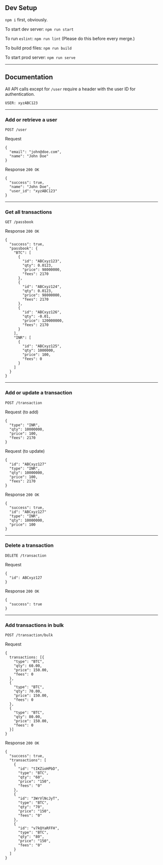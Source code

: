 ## Dev Setup

`npm i` first, obviously.

To start dev server: `npm run start`

To run `eslint`: `npm run lint` (Please do this before every merge.)

To build prod files: `npm run build`

To start prod server: `npm run serve`

---

## Documentation

All API calls except for `/user` require a header with the user ID for authentication.
```
USER: xyzABC123
```

---

### Add or retrieve a user

`POST /user`

Request
```
{
  "email": "john@doe.com",
  "name": "John Doe"
}
```

Response `200 OK`
```
{
  "success": true,
  "name": "John Doe",
  "user_id": "xyzABC123"
}
```

---

### Get all transactions

`GET /passbook`

Response `200 OK`
```
{
  "success": true,
  "passbook": {
    "BTC": [
      {
        "id": "ABCxyz123",
        "qty": 0.0123,
        "price": 98000000,
        "fees": 2170
      },
      {
        "id": "ABCxyz124",
        "qty": 0.0123,
        "price": 98000000,
        "fees": 2170
      },
      {
        "id": "ABCxyz126",
        "qty": -0.01,
        "price": 120000000,
        "fees": 2170
      }
    ],
    "INR": [
      {
        "id": "ABCxyz125",
        "qty": 1000000,
        "price": 100,
        "fees": 0
      }
    ]
  }
}
```

---

### Add or update a transaction

`POST /transaction`

Request (to add)
```
{
  "type": "INR",
  "qty": 10000000,
  "price": 100,
  "fees": 2170
}
```

Request (to update)
```
{
  "id": "ABCxyz127"
  "type": "INR",
  "qty": 10000000,
  "price": 100,
  "fees": 2170
}
```

Response `200 OK`
```
{
  "success": true,
  "id": "ABCxyz127"
  "type": "INR",
  "qty": 10000000,
  "price": 100
}
```

---

### Delete a transaction

`DELETE /transaction`

Request
```
{
  "id": ABCxyz127
}
```

Response `200 OK`
```
{
  "success": true
}
```

---

### Add transactions in bulk

`POST /transaction/bulk`

Request
```
{
  transactions: [{
    "type": "BTC",
    "qty": 60.00,
    "price": 150.00,
    "fees": 0
  },
  {
    "type": "BTC",
    "qty": 70.00,
    "price": 150.00,
    "fees": 0
  },
  {
    "type": "BTC",
    "qty": 80.00,
    "price": 150.00,
    "fees": 0
  }]
}
```

Response `200 OK`
```
{
  "success": true,
  "transactions": [
    {
      "id": "tIKZioHPbD",
      "type": "BTC",
      "qty": "60",
      "price": "150",
      "fees": "0"
    },
    {
      "id": "3WrVlNcJyT",
      "type": "BTC",
      "qty": "70",
      "price": "150",
      "fees": "0"
    },
    {
      "id": "v7kQYaRFFH",
      "type": "BTC",
      "qty": "80",
      "price": "150",
      "fees": "0"
    }
  ]
}
```